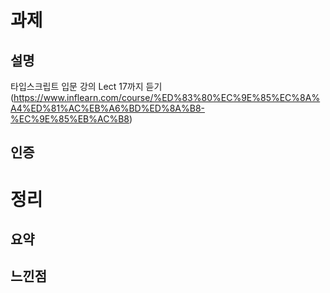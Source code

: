 # 과제
## 설명
타입스크립트 입문 강의 Lect 17까지 듣기 (https://www.inflearn.com/course/%ED%83%80%EC%9E%85%EC%8A%A4%ED%81%AC%EB%A6%BD%ED%8A%B8-%EC%9E%85%EB%AC%B8)

## 인증


# 정리
## 요약

## 느낀점
